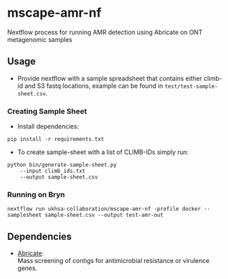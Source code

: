 # mscape-amr-nf
Nextflow process for running AMR detection using Abricate on ONT metagenomic samples

## Usage
- Provide nextflow with a sample spreadsheet that contains either climb-id and S3 fastq locations, example can be found in `test/test-sample-sheet.csv`.

### Creating Sample Sheet
- Install dependencies:
```
pip install -r requirements.txt
```

- To create sample-sheet with a list of CLIMB-IDs simply run:   
```
python bin/generate-sample-sheet.py 
    --input climb_ids.txt 
    --output sample-sheet.csv
```

### Running on Bryn
```
nextflow run ukhsa-collaboration/mscape-amr-nf -profile docker --samplesheet sample-sheet.csv --output test-amr-out
```


## Dependencies
- [Abricate](https://github.com/tseemann/abricate):  
Mass screening of contigs for antimicrobial resistance or virulence genes.
<!-- - [Scagaire](https://github.com/quadram-institute-bioscience/scagaire):  
Scagaire allows you to take in gene predictions from a metagenomic sample and filter them by bacterial/pathogenic species.  -->
